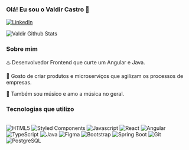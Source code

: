 ### Olá! Eu sou o Valdir Castro 👋

[![LinkedIn](https://img.shields.io/badge/LinkedIn-0077B5?style=for-the-badge&logo=linkedin&logoColor=white)](https://www.linkedin.com/in/valdir-castro10/)

![Valdir Github Stats](https://github-readme-stats.vercel.app/api?username=valdircaf&show_icons=true&theme=dracula&count_private=true)

### Sobre mim
♨️ Desenvolvedor Frontend que curte um Angular e Java.

📝 Gosto de criar produtos e microserviços que agilizam os processos de empresas.

🎸 Também sou músico e amo a música no geral.

### Tecnologias que utilizo

<div style="display: inline-block"><br/>
  <img alt='HTML5' src="https://img.shields.io/badge/HTML5-E34F26?style=for-the-badge&logo=html5&logoColor=white">
  <img alt='Styled Components' src="https://img.shields.io/badge/styled--components-DB7093?style=for-the-badge&logo=styled-components&logoColor=white">
  <img alt='Javascript' src="https://img.shields.io/badge/JavaScript-F7DF1E?style=for-the-badge&logo=javascript&logoColor=black">
  <img alt='React' src="https://img.shields.io/badge/React-20232A?style=for-the-badge&logo=react&logoColor=61DAFB">
  <img alt='Angular' src="https://img.shields.io/badge/Angular-DD0031?style=for-the-badge&logo=angular&logoColor=white">
  <img alt='TypeScript' src="https://img.shields.io/badge/TypeScript-007ACC?style=for-the-badge&logo=typescript&logoColor=white">
  <img alt='Java' src="https://img.shields.io/badge/Java-007396?style=for-the-badge&logo=java&logoColor=white">
  <img alt='Figma' src="https://img.shields.io/badge/Figma-F24E1E?style=for-the-badge&logo=figma&logoColor=white">
  <img alt='Bootstrap' src="https://img.shields.io/badge/Bootstrap-563D7C?style=for-the-badge&logo=bootstrap&logoColor=white">
  <img alt='Spring Boot' src="https://img.shields.io/badge/Spring%20Boot-6DB33F?style=for-the-badge&logo=spring-boot&logoColor=white">
  <img alt='Git' src="https://img.shields.io/badge/GIT-E44C30?style=for-the-badge&logo=git&logoColor=white">
  <img alt='PostgreSQL' src="https://img.shields.io/badge/PostgreSQL-316192?style=for-the-badge&logo=postgresql&logoColor=white">
</div>
